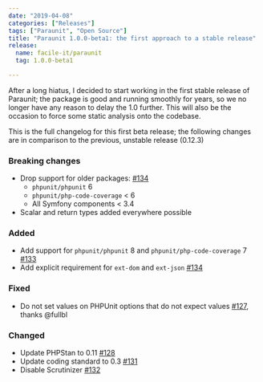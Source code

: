 ```yaml
---
date: "2019-04-08"
categories: ["Releases"]
tags: ["Paraunit", "Open Source"]
title: "Paraunit 1.0.0-beta1: the first approach to a stable release"
release:
  name: facile-it/paraunit
  tag: 1.0.0-beta1

---
```


After a long hiatus, I decided to start working in the first stable release of Paraunit; the package is good and running smoothly for years, so we no longer have any reason to delay the 1.0 further. This will also be the occasion to force some static analysis onto the codebase.
<!--more-->

This is the full changelog for this first beta release; the following changes are in comparison to the previous, unstable release (0.12.3)

### Breaking changes
 * Drop support for older packages: [#134](https://github.com/facile-it/paraunit/pull/134)
   * `phpunit/phpunit` 6 
   * `phpunit/php-code-coverage` < 6
   * All Symfony components < 3.4
 * Scalar and return types added everywhere possible

### Added
 * Add support for `phpunit/phpunit` 8 and `phpunit/php-code-coverage` 7 [#133](https://github.com/facile-it/paraunit/pull/133)
 * Add explicit requirement for `ext-dom` and `ext-json` [#134](https://github.com/facile-it/paraunit/pull/134)

### Fixed
 * Do not set values on PHPUnit options that do not expect values [#127](https://github.com/facile-it/paraunit/pull/127), thanks @fullbl

### Changed
 * Update PHPStan to 0.11 [#128](https://github.com/facile-it/paraunit/pull/128)
 * Update coding standard to 0.3 [#131](https://github.com/facile-it/paraunit/pull/131)
 * Disable Scrutinizer [#132](https://github.com/facile-it/paraunit/pull/132)
